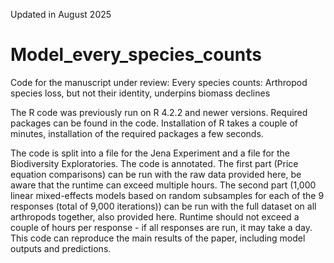Updated in August 2025
# Model_every_species_counts
Code for the manuscript under review:
Every species counts: Arthropod species loss, but not their identity, underpins biomass declines

The R code was previously run on R 4.2.2 and newer versions. Required packages can be found in the code. Installation of R takes a couple of minutes, installation of the required packages a few seconds.

The code is split into a file for the Jena Experiment and a file for the Biodiversity Exploratories. The code is annotated.
The first part (Price equation comparisons) can be run with the raw data provided here, be aware that the runtime can exceed multiple hours.
The second part (1,000 linear mixed-effects models based on random subsamples for each of the 9 responses (total of 9,000 iterations)) can be run with the full dataset on all arthropods together, also provided here. Runtime should not exceed a couple of hours per response - if all responses are run, it may take a day. This code can reproduce the main results of the paper, including model outputs and predictions.
